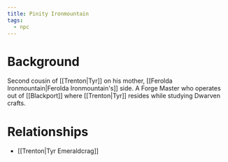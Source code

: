 ```yaml
---
title: Pinity Ironmountain
tags:
  - npc
---
```

# Background
Second cousin of [[Trenton|Tyr]] on his mother, [[Ferolda Ironmountain|Ferolda Ironmountain's]] side. A Forge Master who operates out of [[Blackport]] where [[Trenton|Tyr]] resides while studying Dwarven crafts.

# Relationships
* [[Trenton|Tyr Emeraldcrag]]